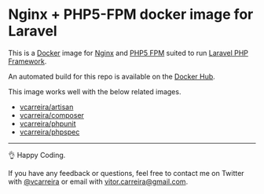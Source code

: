 # Nginx + PHP5-FPM docker image for Laravel

This is a [Docker](http://www.docker.com) image for [Nginx](http://nginx.org/) and [PHP5 FPM](http://php-fpm.org/) suited to run [Laravel PHP Framework](http://laravel.com/).

An automated build for this repo is available on the [Docker Hub](https://registry.hub.docker.com/u/vcarreira/nginx-php5-fpm/).

This image works well with the below related images.

  - [vcarreira/artisan](https://registry.hub.docker.com/u/vcarreira/artisan)
  - [vcarreira/composer](https://registry.hub.docker.com/u/vcarreira/composer)
  - [vcarreira/phpunit](https://registry.hub.docker.com/u/vcarreira/phpunit)
  - [vcarreira/phpspec](https://registry.hub.docker.com/u/vcarreira/phpspec)

---

:ok_hand: Happy Coding. 

If you have any feedback or questions, feel free to contact me on Twitter with [@vcarreira](https://twitter.com/vcarreira) or email with [vitor.carreira@gmail.com](mailto:vitor.carreira@gmail.com).
